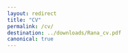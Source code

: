 ```yaml
---
layout: redirect
title: "CV"
permalink: /cv/
destination: ../downloads/Rana_cv.pdf
canonical: true
---
```


